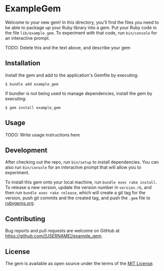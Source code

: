 # ExampleGem

Welcome to your new gem! In this directory, you'll find the files you need to be able to package up your Ruby library into a gem. Put your Ruby code in the file `lib/example_gem`. To experiment with that code, run `bin/console` for an interactive prompt.

TODO: Delete this and the text above, and describe your gem

## Installation

Install the gem and add to the application's Gemfile by executing:

    $ bundle add example_gem

If bundler is not being used to manage dependencies, install the gem by executing:

    $ gem install example_gem

## Usage

TODO: Write usage instructions here

## Development

After checking out the repo, run `bin/setup` to install dependencies. You can also run `bin/console` for an interactive prompt that will allow you to experiment.

To install this gem onto your local machine, run `bundle exec rake install`. To release a new version, update the version number in `version.rb`, and then run `bundle exec rake release`, which will create a git tag for the version, push git commits and the created tag, and push the `.gem` file to [rubygems.org](https://rubygems.org).

## Contributing

Bug reports and pull requests are welcome on GitHub at https://github.com/[USERNAME]/example_gem.

## License

The gem is available as open source under the terms of the [MIT License](https://opensource.org/licenses/MIT).
